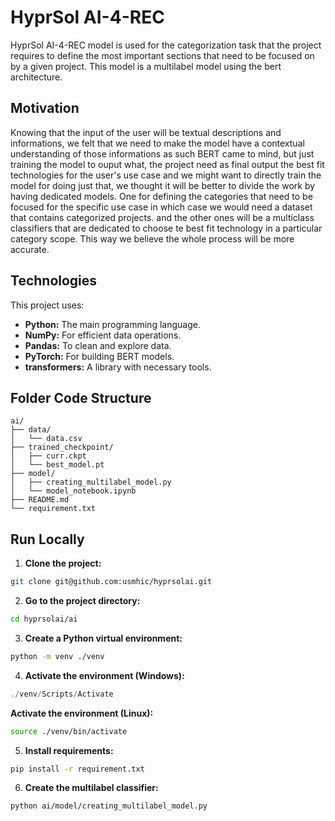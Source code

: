 # HyprSol AI-4-REC

HyprSol AI-4-REC model is used for the categorization task that the project requires to define the most important sections that need to be focused on by a given project. This model is a multilabel model using the bert architecture.

## Motivation

Knowing that the input of the user will be textual descriptions and informations, we felt that we need to make the model have a contextual understanding of those informations as such BERT came to mind, but just training the model to ouput what, the project need as final output the best fit technologies for the user's use case and we might want to directly train the model for doing just that, we thought it will be better to divide the work by having dedicated models. One for defining the categories that need to be focused for the specific use case in which case we would need a dataset that contains categorized projects. and the other ones will be a multiclass classifiers that are dedicated to choose te best fit technology in a particular category scope. This way we believe the whole process will be more accurate.

## Technologies

This project uses:
- **Python:** The main programming language.
- **NumPy:** For efficient data operations.
- **Pandas:** To clean and explore data.
- **PyTorch:** For building BERT models.
- **transformers:** A library with necessary tools.

## Folder Code Structure

```
ai/
├── data/
│   └── data.csv
├── trained_checkpoint/
│   ├── curr.ckpt
│   └── best_model.pt
├── model/
│   ├── creating_multilabel_model.py
│   └── model_notebook.ipynb
├── README.md
└── requirement.txt
```

## Run Locally

1. **Clone the project:**
```bash
git clone git@github.com:usmhic/hyprsolai.git
```

2. **Go to the project directory:**
```bash
cd hyprsolai/ai
```

3. **Create a Python virtual environment:**
```bash
python -m venv ./venv
```

4. **Activate the environment (Windows):**
```powershell
./venv/Scripts/Activate
```

   **Activate the environment (Linux):**
```bash
source ./venv/bin/activate
```

5. **Install requirements:**
```bash
pip install -r requirement.txt
```

6. **Create the multilabel classifier:**
```bash
python ai/model/creating_multilabel_model.py
```
```